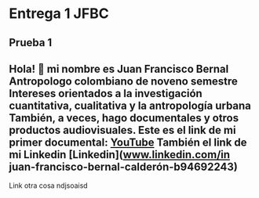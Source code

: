 # Entrega 1 JFBC 
## Prueba 1
Hola! 🦦 mi nombre es Juan Francisco Bernal 
Antropologo colombiano de noveno semestre
Intereses orientados a la investigación cuantitativa, cualitativa y la antropología urbana
También, a veces, hago documentales y otros productos audiovisuales.
Este es el link de mi primer documental: [YouTube](https://www.youtube.com/watch?v=PRPxlzgOQck)
También el link de mi Linkedin [Linkedin](www.linkedin.com/in juan-francisco-bernal-calderón-b94692243)
---
Link otra cosa ndjsoaisd